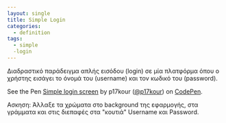```yaml
---
layout: single
title: Simple Login
categories:
  - definition
tags:
  - simple
  -login
---
```


Διαδραστικό παράδειγμα απλής εισόδου (login) σε μία πλατφόρμα όπου ο χρήστης εισάγει το όνομά του (username) και τον κωδικό του (password).

<p data-height="350" data-theme-id="17517" data-slug-hash="dYPxYp" data-default-tab="result" data-user="p17kour" class='codepen'>See the Pen <a href='https://codepen.io/p17kour/pen/bQJjRp'>Simple login screen</a> by p17kour (<a href='http://codepen.io/p17kour'>@p17kour</a>) on <a href='http://codepen.io'>CodePen</a>.</p>
<script async src="//assets.codepen.io/assets/embed/ei.js"></script>

Ασκηση: Άλλαξε τα χρώματα στο background της εφαρμογής, στα γράμματα και στις διεπαφές στα "κουτιά" Username και Password.
